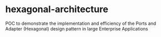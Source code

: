 # hexagonal-architecture
POC to demonstrate the implementation and efficiency of the Ports and Adapter (Hexagonal) design pattern in large Enterprise Applications
